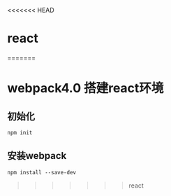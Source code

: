 <<<<<<< HEAD
# react
=======
# webpack4.0 搭建react环境
## 初始化  
`npm init`   
## 安装webpack
`npm install --save-dev`
>>>>>>> react
